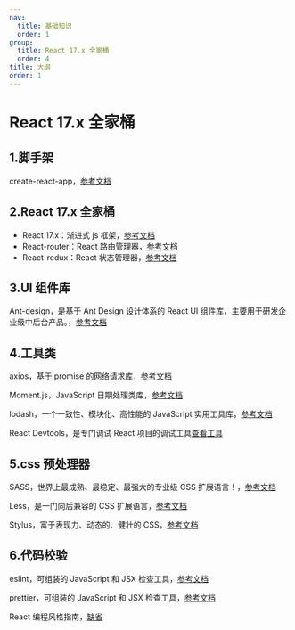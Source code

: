 ```yaml
---
nav:
  title: 基础知识
  order: 1
group:
  title: React 17.x 全家桶
  order: 4
title: 大纲
order: 1
---
```


# React 17.x 全家桶

## 1.脚手架

create-react-app，[参考文档](https://cli.vuejs.org/zh/)

## 2.React 17.x 全家桶

- React 17.x：渐进式 js 框架，[参考文档](https://react.docschina.org)
- React-router：React 路由管理器，[参考文档](https://router.vuejs.org/zh/)
- React-redux：React 状态管理器，[参考文档](https://vuex.vuejs.org/zh/)

## 3.UI 组件库

Ant-design，是基于 Ant Design 设计体系的 React UI 组件库，主要用于研发企业级中后台产品。，[参考文档](https://ant.design/docs/react/introduce-cn)

## 4.工具类

axios，基于 promise 的网络请求库，[参考文档](http://www.axios-js.com/zh-cn/docs/)

Moment.js，JavaScript 日期处理类库，[参考文档](http://momentjs.cn/)

lodash，一个一致性、模块化、高性能的 JavaScript 实用工具库，[参考文档](https://www.lodashjs.com/)

React Devtools，是专门调试 React 项目的调试工具[查看工具](https://reactjs.org/blog/2015/09/02/new-react-developer-tools.html#installation)

## 5.css 预处理器

SASS，世界上最成熟、最稳定、最强大的专业级 CSS 扩展语言！，[参考文档](https://www.sass.hk/)

Less，是一门向后兼容的 CSS 扩展语言，[参考文档](https://less.bootcss.com/)

Stylus，富于表现力、动态的、健壮的 CSS，[参考文档](https://www.stylus-lang.cn/)

## 6.代码校验

eslint，可组装的 JavaScript 和 JSX 检查工具，[参考文档](https://eslint.bootcss.com)

prettier，可组装的 JavaScript 和 JSX 检查工具，[参考文档](https://eslint.bootcss.com)

React 编程风格指南，[缺省]()
